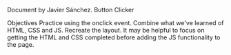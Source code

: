 Document by Javier Sánchez. Button Clicker

Objectives
Practice using the onclick event.
Combine what we've learned of HTML, CSS and JS.
Recreate the layout. It may be helpful to focus on getting the HTML and CSS completed before adding the JS functionality to the page.
